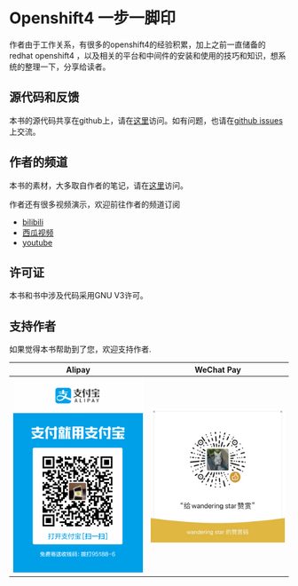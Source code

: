 # Openshift4 一步一脚印

作者由于工作关系，有很多的openshift4的经验积累，加上之前一直储备的 redhat openshift4 ，以及相关的平台和中间件的安装和使用的技巧和知识，想系统的整理一下，分享给读者。

## 源代码和反馈
本书的源代码共享在github上，请在[这里](https://github.com/wangzheng422/openshift4-steps-book)访问。如有问题，也请在[github issues](https://github.com/wangzheng422/openshift4-steps-book/issues)上交流。

## 作者的频道
本书的素材，大多取自作者的笔记，请在[这里](https://github.com/wangzheng422/docker_env)访问。

作者还有很多视频演示，欢迎前往作者的频道订阅
- [bilibili](https://space.bilibili.com/19536819)
- [西瓜视频](https://www.ixigua.com/home/1134309560818120)
- [youtube](https://www.youtube.com/user/wangzheng422)

## 许可证
本书和书中涉及代码采用GNU V3许可。

## 支持作者
如果觉得本书帮助到了您，欢迎支持作者.

|              Alipay              |               WeChat Pay               |
| :------------------------------: | :------------------------------------: |
| ![alipay](imgs/2020-06-27-18-53-41.png) | ![wechatpay](imgs/2020-06-27-20-14-53.png) |


